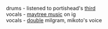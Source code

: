 <strong2>drums</strong2> - listened to portishead's
          <a
            href="https://open.spotify.com/album/4BnNSzOWadogStvyYshJIo?si=1fbf36f9f2554a78"
            >third</a
          ><br />
          <strong2>vocals</strong2> -
          <a href="https://www.instagram.com/reel/C-zi1U0SPlX/"
            >maytree music</a
          >
          on ig<br />
          <strong2>vocals</strong2> -
          <a href="https://www.youtube.com/watch?v=uT_YCsUHUEg">double</a>
          milgram, mikoto's voice<br />